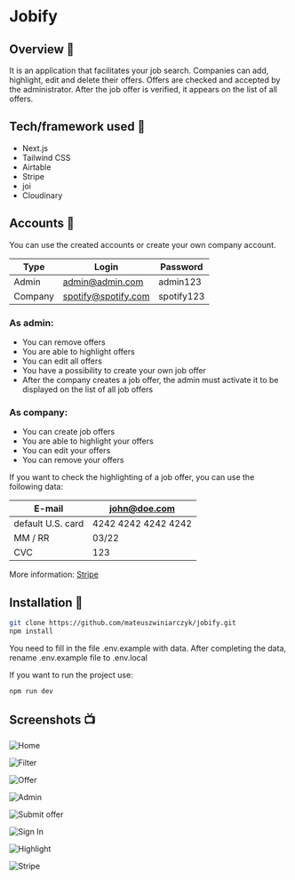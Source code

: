 # Jobify

## Overview 🎉

It is an application that facilitates your job search. Companies can add, highlight, edit and delete their offers. Offers are checked and accepted by the administrator. After the job offer is verified, it appears on the list of all offers.

## Tech/framework used 🔧

- Next.js
- Tailwind CSS
- Airtable
- Stripe
- joi
- Cloudinary

## Accounts 🙍

You can use the created accounts or create your own company account.

| Type    | Login               | Password   |
| ------- | ------------------- | ---------- |
| Admin   | admin@admin.com     | admin123   |
| Company | spotify@spotify.com | spotify123 |

### As admin:

- You can remove offers
- You are able to highlight offers
- You can edit all offers
- You have a possibility to create your own job offer
- After the company creates a job offer, the admin must activate it to be displayed on the list of all job offers

### As company:

- You can create job offers
- You are able to highlight your offers
- You can edit your offers
- You can remove your offers

If you want to check the highlighting of a job offer, you can use the following data:

| E-mail            | john@doe.com        |
| ----------------- | ------------------- |
| default U.S. card | 4242 4242 4242 4242 |
| MM / RR           | 03/22               |
| CVC               | 123                 |

More information: [Stripe](https://stripe.com/docs/testing)

## Installation 💾

```bash
git clone https://github.com/mateuszwiniarczyk/jobify.git
npm install
```

You need to fill in the file .env.example with data.
After completing the data, rename .env.example file to .env.local

If you want to run the project use:

```bash
npm run dev
```

## Screenshots 📺

![Home](https://i.ibb.co/xJKmPcf/screencapture-jobify-eta-vercel-app-2021-09-04-15-54-55.png)

![Filter](https://i.ibb.co/bWFFRzg/screencapture-jobify-eta-vercel-app-2021-09-04-15-56-28.png)

![Offer](https://i.ibb.co/dkQ6MpX/screencapture-jobify-eta-vercel-app-offers-27-2021-09-04-15-56-59.png)

![Admin](https://i.ibb.co/wwxSzgt/screencapture-jobify-eta-vercel-app-admin-2021-09-04-15-58-26.png)

![Submit offer](https://i.ibb.co/pJHMsXS/screencapture-jobify-eta-vercel-app-offers-new-2021-09-04-15-57-25.png)

![Sign In](https://i.ibb.co/LZdPXrc/screencapture-jobify-eta-vercel-app-signin-2021-09-04-15-59-13.png)

![Highlight](https://i.ibb.co/RYZX27m/screencapture-jobify-eta-vercel-app-offers-28-highlight-2021-09-04-16-00-57.png)

![Stripe](https://i.ibb.co/p10xYNx/screencapture-checkout-stripe-pay-cs-test-a1tk9ix-Nt-WUq-Jax-U1-Mp9b-Dce-QAUzcin3va-Pt-Niaiv0-VIYPk.png)
